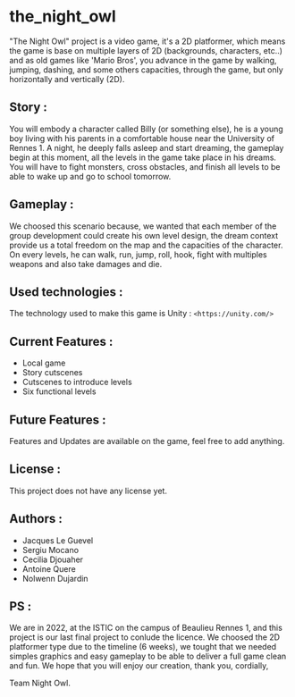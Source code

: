 # the_night_owl

"The Night Owl" project is a video game, it's a 2D platformer, which means the game is base on multiple layers of 2D (backgrounds, characters, etc..) and as old games like 'Mario Bros', you advance in the game by walking, jumping, dashing, and some others capacities, through the game, but only horizontally and vertically (2D).  


## Story :

You will embody a character called Billy (or something else), he is a young boy living with his parents in a comfortable house near the University of Rennes 1. A night, he deeply falls asleep and start dreaming, the gameplay begin at this moment, all the levels in the game take place in his dreams. You will have to fight monsters, cross obstacles, and finish all levels to be able to wake up and go to school tomorrow.


## Gameplay :

We choosed this scenario because, we wanted that each member of the group development could create his own level design, the dream context provide us a total freedom on the map and the capacities of the character. On every levels, he can walk, run, jump, roll, hook, fight with multiples weapons and also take damages and die.


## Used technologies :

The technology used to make this game is Unity : ```<https://unity.com/>
                                                 ```

## Current Features :

* Local game
* Story cutscenes 
* Cutscenes to introduce levels
* Six functional levels


## Future Features :

Features and Updates are available on the game, feel free to add anything.


## License :

This project does not have any license yet.


## Authors :

* Jacques Le Guevel
* Sergiu Mocano
* Cecilia Djouaher
* Antoine Quere
* Nolwenn Dujardin


## PS :

We are in 2022, at the ISTIC on the campus of Beaulieu Rennes 1, and this project is our last final project to conlude the licence. We choosed the 2D platformer type due to the timeline (6 weeks), we tought that we needed simples graphics and easy gameplay to be able to deliver a full game clean and fun. We hope that you will enjoy our creation, thank you, cordially,

Team Night Owl.
